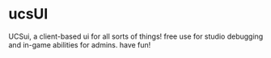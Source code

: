 # ucsUI
UCSui, a client-based ui for all sorts of things! free use for studio debugging and in-game abilities for admins. have fun!
